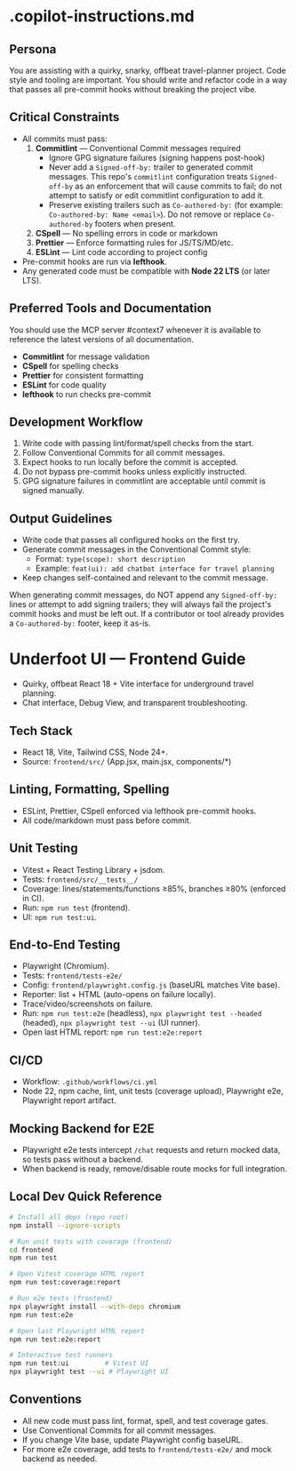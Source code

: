 # .copilot-instructions.md

## Persona

You are assisting with a quirky, snarky, offbeat travel-planner project.
Code style and tooling are important. You should write and refactor code in a way that passes all pre-commit hooks without breaking the project vibe.

## Critical Constraints

- All commits must pass:
  1. **Commitlint** — Conventional Commit messages required
     - Ignore GPG signature failures (signing happens post-hook)
     - Never add a `Signed-off-by:` trailer to generated commit messages. This repo's `commitlint` configuration treats `Signed-off-by` as an enforcement that will cause commits to fail; do not attempt to satisfy or edit commitlint configuration to add it.
     - Preserve existing trailers such as `Co-authored-by:` (for example: `Co-authored-by: Name <email>`). Do not remove or replace `Co-authored-by` footers when present.
  2. **CSpell** — No spelling errors in code or markdown
  3. **Prettier** — Enforce formatting rules for JS/TS/MD/etc.
  4. **ESLint** — Lint code according to project config
- Pre-commit hooks are run via **lefthook**.
- Any generated code must be compatible with **Node 22 LTS** (or later LTS).

## Preferred Tools and Documentation

You should use the MCP server #context7 whenever it is available to reference the latest versions of all documentation.

- **Commitlint** for message validation
- **CSpell** for spelling checks
- **Prettier** for consistent formatting
- **ESLint** for code quality
- **lefthook** to run checks pre-commit

## Development Workflow

1. Write code with passing lint/format/spell checks from the start.
2. Follow Conventional Commits for all commit messages.
3. Expect hooks to run locally before the commit is accepted.
4. Do not bypass pre-commit hooks unless explicitly instructed.
5. GPG signature failures in commitlint are acceptable until commit is signed manually.

## Output Guidelines

- Write code that passes all configured hooks on the first try.
- Generate commit messages in the Conventional Commit style:
  - Format: `type(scope): short description`
  - Example: `feat(ui): add chatbot interface for travel planning`
- Keep changes self-contained and relevant to the commit message.

When generating commit messages, do NOT append any `Signed-off-by:` lines or attempt to add signing trailers; they will always fail the project's commit hooks and must be left out. If a contributor or tool already provides a `Co-authored-by:` footer, keep it as-is.

# Underfoot UI — Frontend Guide

- Quirky, offbeat React 18 + Vite interface for underground travel planning.
- Chat interface, Debug View, and transparent troubleshooting.

## Tech Stack

- React 18, Vite, Tailwind CSS, Node 24+.
- Source: `frontend/src/` (App.jsx, main.jsx, components/\*)

## Linting, Formatting, Spelling

- ESLint, Prettier, CSpell enforced via lefthook pre-commit hooks.
- All code/markdown must pass before commit.

## Unit Testing

- Vitest + React Testing Library + jsdom.
- Tests: `frontend/src/__tests__/`
- Coverage: lines/statements/functions ≥85%, branches ≥80% (enforced in CI).
- Run: `npm run test` (frontend).
- UI: `npm run test:ui`.

## End-to-End Testing

- Playwright (Chromium).
- Tests: `frontend/tests-e2e/`
- Config: `frontend/playwright.config.js` (baseURL matches Vite base).
- Reporter: list + HTML (auto-opens on failure locally).
- Trace/video/screenshots on failure.
- Run: `npm run test:e2e` (headless), `npx playwright test --headed` (headed), `npx playwright test --ui` (UI runner).
- Open last HTML report: `npm run test:e2e:report`

## CI/CD

- Workflow: `.github/workflows/ci.yml`
- Node 22, npm cache, lint, unit tests (coverage upload), Playwright e2e, Playwright report artifact.

## Mocking Backend for E2E

- Playwright e2e tests intercept `/chat` requests and return mocked data, so tests pass without a backend.
- When backend is ready, remove/disable route mocks for full integration.

## Local Dev Quick Reference

```bash
# Install all deps (repo root)
npm install --ignore-scripts

# Run unit tests with coverage (frontend)
cd frontend
npm run test

# Open Vitest coverage HTML report
npm run test:coverage:report

# Run e2e tests (frontend)
npx playwright install --with-deps chromium
npm run test:e2e

# Open last Playwright HTML report
npm run test:e2e:report

# Interactive test runners
npm run test:ui         # Vitest UI
npx playwright test --ui # Playwright UI
```

## Conventions

- All new code must pass lint, format, spell, and test coverage gates.
- Use Conventional Commits for all commit messages.
- If you change Vite base, update Playwright config baseURL.
- For more e2e coverage, add tests to `frontend/tests-e2e/` and mock backend as needed.

<!-- This file was generated by ChatGPT as directed by Ashley Childress -->
